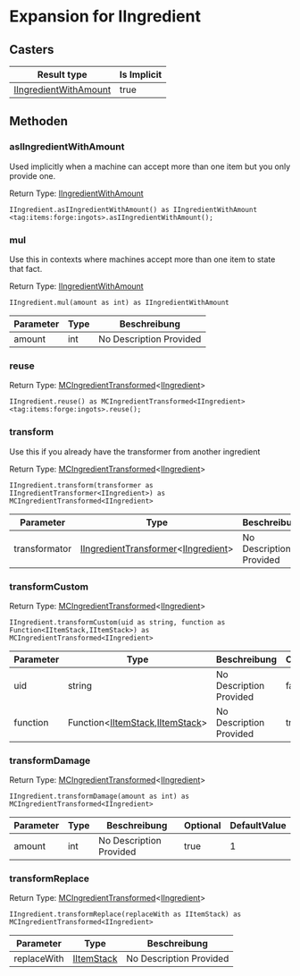 # Expansion for IIngredient

## Casters

| Result type                                                       | Is Implicit |
| ----------------------------------------------------------------- | ----------- |
| [IIngredientWithAmount](/vanilla/api/items/IIngredientWithAmount) | true        |

## Methoden

### asIIngredientWithAmount

Used implicitly when a machine can accept more than one item but you only provide one.

Return Type: [IIngredientWithAmount](/vanilla/api/items/IIngredientWithAmount)

```zenscript
IIngredient.asIIngredientWithAmount() as IIngredientWithAmount
<tag:items:forge:ingots>.asIIngredientWithAmount();
```
### mul

Use this in contexts where machines accept more than one item to state that fact.

Return Type: [IIngredientWithAmount](/vanilla/api/items/IIngredientWithAmount)

```zenscript
IIngredient.mul(amount as int) as IIngredientWithAmount
```
| Parameter | Type | Beschreibung            |
| --------- | ---- | ----------------------- |
| amount    | int  | No Description Provided |

### reuse

Return Type: [MCIngredientTransformed](/vanilla/api/items/MCIngredientTransformed)&lt;[IIngredient](/vanilla/api/items/IIngredient)&gt;

```zenscript
IIngredient.reuse() as MCIngredientTransformed<IIngredient>
<tag:items:forge:ingots>.reuse();
```
### transform

Use this if you already have the transformer from another ingredient

Return Type: [MCIngredientTransformed](/vanilla/api/items/MCIngredientTransformed)&lt;[IIngredient](/vanilla/api/items/IIngredient)&gt;

```zenscript
IIngredient.transform(transformer as IIngredientTransformer<IIngredient>) as MCIngredientTransformed<IIngredient>
```
| Parameter     | Type                                                                                                                                 | Beschreibung            |
| ------------- | ------------------------------------------------------------------------------------------------------------------------------------ | ----------------------- |
| transformator | [IIngredientTransformer](/vanilla/api/items/IIngredientTransformer)&lt;[IIngredient](/vanilla/api/items/IIngredient)&gt; | No Description Provided |

### transformCustom

Return Type: [MCIngredientTransformed](/vanilla/api/items/MCIngredientTransformed)&lt;[IIngredient](/vanilla/api/items/IIngredient)&gt;

```zenscript
IIngredient.transformCustom(uid as string, function as Function<IItemStack,IItemStack>) as MCIngredientTransformed<IIngredient>
```
| Parameter | Type                                                                                                                | Beschreibung            | Optional | DefaultValue |
| --------- | ------------------------------------------------------------------------------------------------------------------- | ----------------------- | -------- | ------------ |
| uid       | string                                                                                                              | No Description Provided | false    |              |
| function  | Function&lt;[IItemStack](/vanilla/api/items/IItemStack),[IItemStack](/vanilla/api/items/IItemStack)&gt; | No Description Provided | true     |              |
### transformDamage

Return Type: [MCIngredientTransformed](/vanilla/api/items/MCIngredientTransformed)&lt;[IIngredient](/vanilla/api/items/IIngredient)&gt;

```zenscript
IIngredient.transformDamage(amount as int) as MCIngredientTransformed<IIngredient>
```
| Parameter | Type | Beschreibung            | Optional | DefaultValue |
| --------- | ---- | ----------------------- | -------- | ------------ |
| amount    | int  | No Description Provided | true     | 1            |
### transformReplace

Return Type: [MCIngredientTransformed](/vanilla/api/items/MCIngredientTransformed)&lt;[IIngredient](/vanilla/api/items/IIngredient)&gt;

```zenscript
IIngredient.transformReplace(replaceWith as IItemStack) as MCIngredientTransformed<IIngredient>
```
| Parameter   | Type                                        | Beschreibung            |
| ----------- | ------------------------------------------- | ----------------------- |
| replaceWith | [IItemStack](/vanilla/api/items/IItemStack) | No Description Provided |


